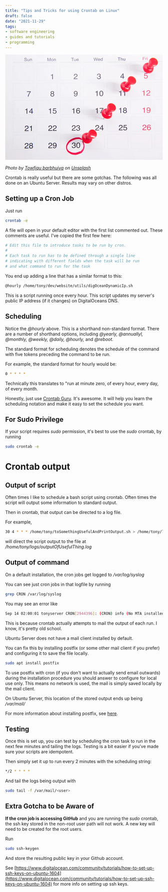 ```yaml
---
title: "Tips and Tricks for using Crontab on Linux"
draft: false
date: "2021-11-29"
tags:
- software engineering
- guides and tutorials
- programming
---
```


![](callendar.webp)

*Photo by [Towfiqu barbhuiya](https://unsplash.com/@towfiqu999999?utm_source=medium&utm_medium=referral) on [Unsplash](https://unsplash.com/?utm_source=medium&utm_medium=referral)*

Crontab is really useful but there are some gotchas. The following was all done on an Ubuntu Server. Results may vary on other distros.

## Setting up a Cron Job

Just run

```bash
crontab -e
```

A file will open in your default editor with the first list commented out. These comments are useful. I've copied the first few here:

```bash
# Edit this file to introduce tasks to be run by cron.
#
# Each task to run has to be defined through a single line
# indicating with different fields when the task will be run
# and what command to run for the task
```

You end up adding a line that has a similar format to this:

```bash
@hourly /home/tony/dev/website/utils/digOceanDynamicIp.sh
```

This is a script running once every hour. This script updates my server's public IP address (if it changes) on DigitalOceans DNS.

## Scheduling

Notice the *@hourly* above. This is a shorthand non-standard format. There are a number of shorthand options, including *@yearly, @annuallyl, @monthly, @weekly, @daily, @hourly,* and *@reboot.*

The standard format for scheduling denotes the schedule of the command with five tokens preceding the command to be run.

For example, the standard format for hourly would be:

```bash
0 * * * *
```

Technically this translates to "run at minute zero, of every hour, every day, of every month.

Honestly, just use [Crontab Guru](https://crontab.guru/). It's awesome. It will help you learn the scheduling notation and make it easy to set the schedule you want.

## For Sudo Privilege

If your script requires *sudo* permission, it's best to use the *sudo* crontab, by running

```bash
sudo crontab -e
```

# Crontab output

## Output of script

Often times I like to schedule a bash script using crontab. Often times the script will output some information to standard output.

Then in crontab, that output can be directed to a log file.

For example,

```bash
30 4 * * * /home/tony/toSomethingUsefulAndPrintOutput.sh > /home/tony/logs/outputOfUsefulThing.log
```

will direct the script output to the file at */home/tony/logs/outputOfUsefulThing.log*

## Output of command

On a default installation, the cron jobs get logged to */var/log/syslog*

You can see just cron jobs in that logfile by running

```bash
grep CRON /var/log/syslog
```

You may see an error like

```bash
Sep 14 02:00:01 tonyserver CRON[2944396]: (CRON) info (No MTA installed, discarding output)
```

This is because crontab actually attempts to mail the output of each run. I know, it's pretty old school.

Ubuntu Server does not have a mail client installed by default.

You can fix this by installing postfix (or some other mail client if you prefer) and configuring it to save the file locally.

```bash
sudo apt install postfix
```

To use postfix with cron (if you don't want to actually send email outwards) during the installation procedure you should answer to configure for local use only. This means no network is used, the mail is simply saved locally by the mail client.

On Ubuntu Server, this location of the stored output ends up being */var/mail/<user>*

For more information about installing postfix, see [here](https://askubuntu.com/questions/222512/cron-info-no-mta-installed-discarding-output-error-in-the-syslog).

## Testing

Once this is set up, you can test by scheduling the cron task to run in the next few minutes and tailing the logs. Testing is a bit easier if you've made sure your scripts are idempotent.

Then simply set it up to run every 2 minutes with the scheduling string:

```bash
*/2 * * * *
```

And tail the logs being output with

```bash
sudo tail -f /var/mail/<user>
```

## Extra Gotcha to be Aware of

**If the cron job is accessing GitHub** and you are running the *sudo* crontab, the ssh key stored in the non-root user path will not work. A new key will need to be created for the root users.

Run

```bash
sudo ssh-keygen
```

And store the resulting public key in your Github account.

See [https://www.digitalocean.com/community/tutorials/how-to-set-up-ssh-keys-on-ubuntu-1604](https://www.digitalocean.com/community/tutorials/how-to-set-up-ssh-keys-on-ubuntu-1604) for more info on setting up ssh keys.
